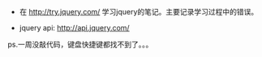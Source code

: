 - 在 http://try.jquery.com/ 学习jquery的笔记。主要记录学习过程中的错误。

- jquery api: http://api.jquery.com/

ps.一周没敲代码，键盘快捷键都找不到了。。。